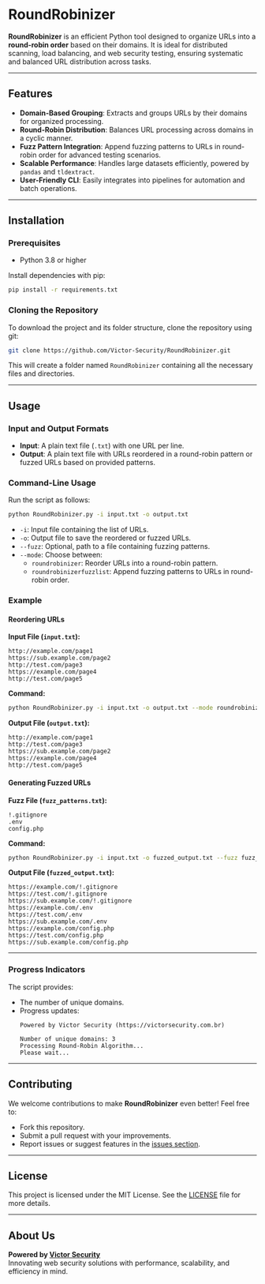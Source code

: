 # RoundRobinizer

**RoundRobinizer** is an efficient Python tool designed to organize URLs into a **round-robin order** based on their domains. It is ideal for distributed scanning, load balancing, and web security testing, ensuring systematic and balanced URL distribution across tasks.

---

## Features

- **Domain-Based Grouping**: Extracts and groups URLs by their domains for organized processing.
- **Round-Robin Distribution**: Balances URL processing across domains in a cyclic manner.
- **Fuzz Pattern Integration**: Append fuzzing patterns to URLs in round-robin order for advanced testing scenarios.
- **Scalable Performance**: Handles large datasets efficiently, powered by `pandas` and `tldextract`.
- **User-Friendly CLI**: Easily integrates into pipelines for automation and batch operations.

---

## Installation

### Prerequisites

- Python 3.8 or higher

Install dependencies with pip:

```bash
pip install -r requirements.txt
```

### Cloning the Repository

To download the project and its folder structure, clone the repository using git:

```bash
git clone https://github.com/Victor-Security/RoundRobinizer.git
```

This will create a folder named `RoundRobinizer` containing all the necessary files and directories.

---

## Usage

### Input and Output Formats

- **Input**: A plain text file (`.txt`) with one URL per line.
- **Output**: A plain text file with URLs reordered in a round-robin pattern or fuzzed URLs based on provided patterns.

### Command-Line Usage

Run the script as follows:

```bash
python RoundRobinizer.py -i input.txt -o output.txt
```

- `-i`: Input file containing the list of URLs.
- `-o`: Output file to save the reordered or fuzzed URLs.
- `--fuzz`: Optional, path to a file containing fuzzing patterns.
- `--mode`: Choose between:
  - `roundrobinizer`: Reorder URLs into a round-robin pattern.
  - `roundrobinizerfuzzlist`: Append fuzzing patterns to URLs in round-robin order.

### Example

#### Reordering URLs

**Input File (`input.txt`):**
```
http://example.com/page1
https://sub.example.com/page2
http://test.com/page3
https://example.com/page4
http://test.com/page5
```

**Command:**
```bash
python RoundRobinizer.py -i input.txt -o output.txt --mode roundrobinizer
```

**Output File (`output.txt`):**
```
http://example.com/page1
http://test.com/page3
https://sub.example.com/page2
https://example.com/page4
http://test.com/page5
```

#### Generating Fuzzed URLs

**Fuzz File (`fuzz_patterns.txt`):**
```
!.gitignore
.env
config.php
```

**Command:**
```bash
python RoundRobinizer.py -i input.txt -o fuzzed_output.txt --fuzz fuzz_patterns.txt --mode roundrobinizerfuzzlist
```

**Output File (`fuzzed_output.txt`):**
```
https://example.com/!.gitignore
https://test.com/!.gitignore
https://sub.example.com/!.gitignore
https://example.com/.env
https://test.com/.env
https://sub.example.com/.env
https://example.com/config.php
https://test.com/config.php
https://sub.example.com/config.php
```

---

### Progress Indicators

The script provides:
- The number of unique domains.
- Progress updates:
  ```
  Powered by Victor Security (https://victorsecurity.com.br)

  Number of unique domains: 3
  Processing Round-Robin Algorithm...
  Please wait...
  ```

---

## Contributing

We welcome contributions to make **RoundRobinizer** even better! Feel free to:
- Fork this repository.
- Submit a pull request with your improvements.
- Report issues or suggest features in the [issues section](https://github.com/Victor-Security/RoundRobinizer/issues).

---

## License

This project is licensed under the MIT License. See the [LICENSE](LICENSE) file for more details.

---

## About Us

**Powered by [Victor Security](https://victorsecurity.com.br)**  
Innovating web security solutions with performance, scalability, and efficiency in mind.

